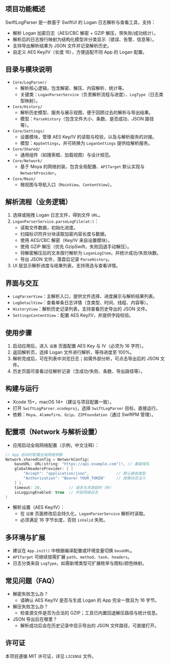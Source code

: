 

## 项目功能概述

SwiftLogParser 是一款基于 SwiftUI 的 Logan 日志解析与查看工具，支持：

- 解析 Logan 加密日志（AES/CBC 解密 + GZIP 解压，带失败/成功统计）。
- 解析后的日志按行映射为结构化模型并分类显示（错误、告警、信息等）。
- 支持导出解析结果为 JSON 文件并记录解析历史。
- 自定义 AES Key/IV（长度 16），方便适配不同 App 的 Logan 配置。

## 目录与模块说明

- `Core/LogParser/`
  - 解析核心逻辑，包含解密、解压、内容解析、统计等。
  - 关键类：`LoganParserService`（负责解析流程与进度）、`LogType`（日志类型映射）。
- `Core/History/`
  - 解析历史模型、服务与展示视图，便于回顾过去的解析与导出结果。
  - 模型：`ParseHistory`（包含文件大小、条数、是否成功、JSON 路径等）。
- `Core/Settings/`
  - 设置模块，管理 AES Key/IV 的读取与校验，以及与解析服务的对接。
  - 模型：`AppSettings`，并可转换为 `LoganSettings` 提供给解析服务。
- `Core/Shared/`
  - 通用组件（如搜索框、加载视图）与设计规范。
- `Core/Network/`
  - 基于 Moya 的网络封装，包含全局配置、`APITarget` 默认实现与 `NetworkProvider`。
- `Core/Main/`
  - 根视图与导航入口（`MainView`、`ContentView`）。

## 解析流程（业务逻辑）

1. 选择或拖拽 Logan 日志文件，得到文件 `URL`。
2. `LoganParserService.parseLogFile(at:)`：
   - 读取文件数据，初始化进度。
   - 扫描标识符并分块读取加密内容长度与数据。
   - 使用 AES/CBC 解密（Key/IV 来自设置模块）。
   - 使用 GZIP 解压（优先 GzipSwift，失败回退手动解压）。
   - 将解密解压后的文本按行解析为 `LoganLogItem`，并统计成功/失败块数。
   - 导出 JSON 文件，落盘后记录 `ParseHistory`。
3. UI 层显示解析进度与结果列表，支持筛选与查看详情。

## 界面与交互

- `LogParserView`：主解析入口，提供文件选择、进度展示与解析结果列表。
- `LogDetailView`：查看单条日志详情（含类型、时间、线程、内容等）。
- `HistoryView`：解析历史记录列表，支持查看历史导出的 JSON 文件。
- `SettingsContentView`：配置 AES Key/IV，并提供字段校验。

## 使用步骤

1. 启动应用后，进入 `设置` 页面配置 AES Key 与 IV（必须为 16 字符）。
2. 返回解析页，选择 Logan 文件进行解析，等待进度至 100%。
3. 解析完成后，可在列表中浏览日志；如需外部分析，可点击导出后的 JSON 文件。
4. 历史页面可查看过往解析记录（含成功/失败、条数、导出路径等）。

## 构建与运行

- Xcode 15+，macOS 14+（建议与项目配置一致）。
- 打开 `SwiftLogParser.xcodeproj`，选择 `SwiftLogParser` 目标，直接运行。
- 依赖：`Moya`、`Alamofire`、`Gzip`、`ZIPFoundation`（通过 SwiftPM 管理）。

## 配置项（Network 与解析设置）

- 应用启动全局网络配置（示例，中文注释）：
```swift
// App 启动时配置全局网络参数
Network.sharedConfig = NetworkConfig(
    baseURL: URL(string: "https://api.example.com")!, // 基础域名
    globalHeadersProvider: { [
        "Accept": "application/json",            // 默认接收类型
        "Authorization": "Bearer YOUR_TOKEN"     // 按需动态注入
    ] },
    timeout: 20,            // 请求与资源超时（秒）
    isLoggingEnabled: true  // 开启网络日志
)
```

- 解析设置（AES Key/IV）：
  - 在 `设置` 页面修改后会持久化，`LoganParserService` 解析时读取。
  - 必须满足 16 字节长度，否则 `isValid` 失败。

## 多环境与扩展

- 建议在 `App.init()` 中根据编译配置或环境变量切换 `baseURL`。
- `APITarget` 可继续按需扩展 `path`、`method`、`task`、`headers`。
- 日志分类来自 `LogType`，如需新增类型可扩展枚举与图标/颜色映射。

## 常见问题（FAQ）

- 解密失败怎么办？
  - 请确认 AES Key/IV 是否与生成 Logan 的 App 完全一致且为 16 字节。
- 解压失败怎么办？
  - 检查源文件是否为合法的 GZIP；工具已内置回退解压路径与统计信息。
- JSON 导出后在哪里？
  - 解析成功后会在历史记录中显示导出的 JSON 文件路径，可直接打开。

## 许可证

本项目遵循 MIT 许可证，详见 `LICENSE` 文件。
